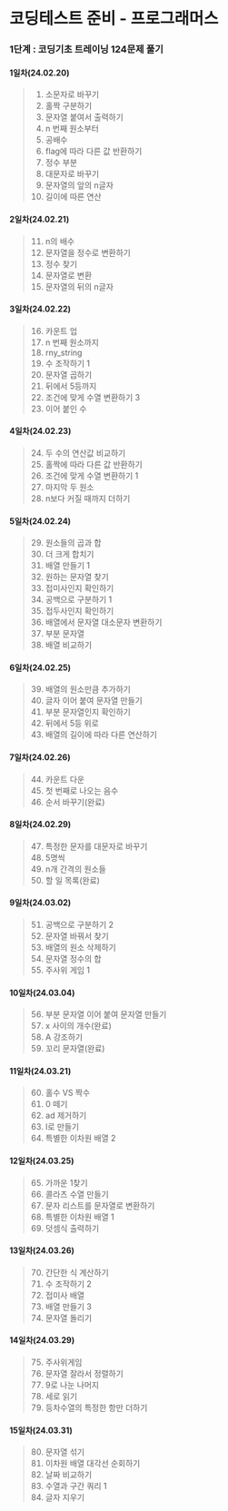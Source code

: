 # 코딩테스트 준비 - 프로그래머스
### 1단계 : 코딩기초 트레이닝 124문제 풀기
#### 1일차(24.02.20)
> 1. 소문자로 바꾸기
> 2. 홀짝 구분하기
> 3. 문자열 붙여서 출력하기
> 4. n 번째 원소부터
> 5. 공배수
> 6. flag에 따라 다른 값 반환하기
> 7. 정수 부분
> 8. 대문자로 바꾸기
> 9. 문자열의 앞의 n글자
> 10. 길이에 따른 연산
#### 2일차(24.02.21)
> 11. n의 배수
> 12. 문자열을 정수로 변환하기 
> 13. 정수 찾기 
> 14. 문자열로 변환 
> 15. 문자열의 뒤의 n글자
#### 3일차(24.02.22)
> 16. 카운트 업
> 17. n 번째 원소까지
> 18. rny_string
> 19. 수 조작하기 1
> 20. 문자열 곱하기
> 21. 뒤에서 5등까지
> 22. 조건에 맞게 수열 변환하기 3
> 23. 이어 붙인 수
#### 4일차(24.02.23)
> 24. 두 수의 연산값 비교하기
> 25. 홀짝에 따라 다른 값 반환하기
> 26. 조건에 맞게 수열 변환하기 1
> 27. 마지막 두 원소
> 28. n보다 커질 때까지 더하기
#### 5일차(24.02.24)
> 29. 원소들의 곱과 합
> 30. 더 크게 합치기
> 31. 배열 만들기 1
> 32. 원하는 문자열 찾기
> 33. 접미사인지 확인하기
> 34. 공백으로 구분하기 1
> 35. 접두사인지 확인하기
> 36. 배열에서 문자열 대소문자 변환하기
> 37. 부분 문자열
> 38. 배열 비교하기
#### 6일차(24.02.25)
> 39. 배열의 원소만큼 추가하기
> 40. 글자 이어 붙여 문자열 만들기
> 41. 부분 문자열인지 확인하기
> 42. 뒤에서 5등 위로
> 43. 배열의 길이에 따라 다른 연산하기
#### 7일차(24.02.26)
> 44. 카운트 다운
> 45. 첫 번째로 나오는 음수
> 46. 순서 바꾸기(완료)
#### 8일차(24.02.29)
> 47. 특정한 문자를 대문자로 바꾸기
> 48. 5명씩
> 49. n개 간격의 원소들
> 50. 할 일 목록(완료)
#### 9일차(24.03.02)
> 51. 공백으로 구분하기 2
> 52. 문자열 바꿔서 찾기
> 53. 배열의 원소 삭제하기
> 54. 문자열 정수의 합
> 55. 주사위 게임 1
#### 10일차(24.03.04)
> 56. 부분 문자열 이어 붙여 문자열 만들기
> 57. x 사이의 개수(완료)
> 58. A 강조하기
> 59. 꼬리 문자열(완료)
#### 11일차(24.03.21)
> 60. 홀수 VS 짝수
> 61. 0 떼기
> 62. ad 제거하기
> 63. l로 만들기
> 64. 특별한 이차원 배열 2
#### 12일차(24.03.25)
> 65. 가까운 1찾기
> 66. 콜라츠 수열 만들기
> 67. 문자 리스트를 문자열로 변환하기
> 68. 특별한 이차원 배열 1
> 69. 덧셈식 출력하기
#### 13일차(24.03.26)
> 70. 간단한 식 계산하기
> 71. 수 조작하기 2
> 72. 접미사 배열
> 73. 배열 만들기 3
> 74. 문자열 돌리기
#### 14일차(24.03.29)
> 75. 주사위게임
> 76. 문자열 잘라서 정렬하기
> 77. 9로 나눈 나머지
> 78. 세로 읽기
> 79. 등차수열의 특정한 항만 더하기
#### 15일차(24.03.31)
> 80. 문자열 섞기
> 81. 이차원 배열 대각선 순회하기
> 82. 날짜 비교하기
> 83. 수열과 구간 쿼리 1
> 84. 글자 지우기